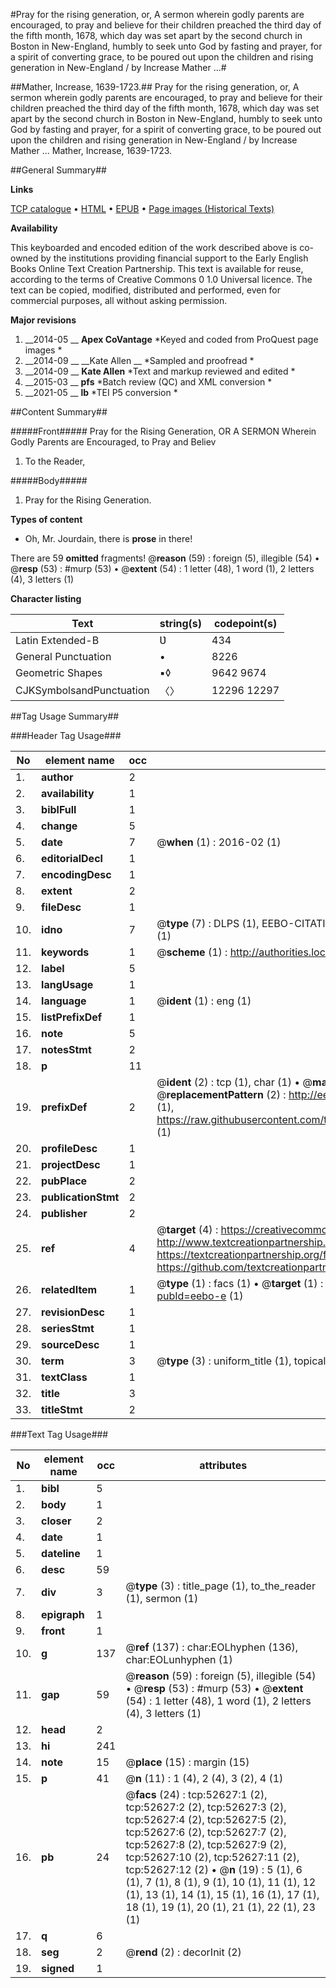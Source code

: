 #Pray for the rising generation, or, A sermon wherein godly parents are encouraged, to pray and believe for their children preached the third day of the fifth month, 1678, which day was set apart by the second church in Boston in New-England, humbly to seek unto God by fasting and prayer, for a spirit of converting grace, to be poured out upon the children and rising generation in New-England / by Increase Mather ...#

##Mather, Increase, 1639-1723.##
Pray for the rising generation, or, A sermon wherein godly parents are encouraged, to pray and believe for their children preached the third day of the fifth month, 1678, which day was set apart by the second church in Boston in New-England, humbly to seek unto God by fasting and prayer, for a spirit of converting grace, to be poured out upon the children and rising generation in New-England / by Increase Mather ...
Mather, Increase, 1639-1723.

##General Summary##

**Links**

[TCP catalogue](http://www.ota.ox.ac.uk/tcp/)  • 
[HTML](http://tei.it.ox.ac.uk/tcp/Texts-HTML/free/A50/A50224.html)  • 
[EPUB](http://tei.it.ox.ac.uk/tcp/Texts-EPUB/free/A50/A50224.epub) • 
[Page images (Historical Texts)](https://historicaltexts.jisc.ac.uk/eebo-12025038e)

**Availability**

This keyboarded and encoded edition of the work described above is co-owned by the
    institutions providing financial support to the Early English Books Online Text Creation
    Partnership. This text is available for reuse, according to the terms of  Creative Commons 0 1.0 Universal
    licence. The text can be copied, modified, distributed and performed, even for commercial
    purposes, all without asking permission.

**Major revisions**

1. __2014-05 __ __Apex CoVantage__ *Keyed and coded from ProQuest page images *
1. __2014-09 __ __Kate Allen __ *Sampled and proofread *
1. __2014-09 __ __Kate Allen__ *Text and markup reviewed and edited *
1. __2015-03 __ __pfs__ *Batch review (QC) and XML conversion *
1. __2021-05 __ __lb__ *TEI P5 conversion *

##Content Summary##

#####Front#####
Pray for the Rising Generation, OR A SERMON Wherein Godly Parents are Encouraged, to Pray and Believ
1. To the Reader,

#####Body#####

1. Pray for the Rising Generation.

**Types of content**

  * Oh, Mr. Jourdain, there is **prose** in there!

There are 59 **omitted** fragments! 
 @__reason__ (59) : foreign (5), illegible (54)  •  @__resp__ (53) : #murp (53)  •  @__extent__ (54) : 1 letter (48), 1 word (1), 2 letters (4), 3 letters (1)

**Character listing**


|Text|string(s)|codepoint(s)|
|---|---|---|
|Latin Extended-B|Ʋ|434|
|General Punctuation|•|8226|
|Geometric Shapes|▪◊|9642 9674|
|CJKSymbolsandPunctuation|〈〉|12296 12297|

##Tag Usage Summary##

###Header Tag Usage###

|No|element name|occ|attributes|
|---|---|---|---|
|1.|__author__|2||
|2.|__availability__|1||
|3.|__biblFull__|1||
|4.|__change__|5||
|5.|__date__|7| @__when__ (1) : 2016-02 (1)|
|6.|__editorialDecl__|1||
|7.|__encodingDesc__|1||
|8.|__extent__|2||
|9.|__fileDesc__|1||
|10.|__idno__|7| @__type__ (7) : DLPS (1), EEBO-CITATION (1), VID (1), EEBO-PROQUEST (1), STC (2), OCLC (1)|
|11.|__keywords__|1| @__scheme__ (1) : http://authorities.loc.gov/ (1)|
|12.|__label__|5||
|13.|__langUsage__|1||
|14.|__language__|1| @__ident__ (1) : eng (1)|
|15.|__listPrefixDef__|1||
|16.|__note__|5||
|17.|__notesStmt__|2||
|18.|__p__|11||
|19.|__prefixDef__|2| @__ident__ (2) : tcp (1), char (1)  •  @__matchPattern__ (2) : ([0-9\-]+):([0-9IVX]+) (1), (.+) (1)  •  @__replacementPattern__ (2) : http://eebo.chadwyck.com/downloadtiff?vid=$1&page=$2 (1), https://raw.githubusercontent.com/textcreationpartnership/Texts/master/tcpchars.xml#$1 (1)|
|20.|__profileDesc__|1||
|21.|__projectDesc__|1||
|22.|__pubPlace__|2||
|23.|__publicationStmt__|2||
|24.|__publisher__|2||
|25.|__ref__|4| @__target__ (4) : https://creativecommons.org/publicdomain/zero/1.0/ (1), http://www.textcreationpartnership.org/docs/. (1), https://textcreationpartnership.org/faq/#faq05 (1), https://github.com/textcreationpartnership (1)|
|26.|__relatedItem__|1| @__type__ (1) : facs (1)  •  @__target__ (1) : https://data.historicaltexts.jisc.ac.uk/view?pubId=eebo-e (1)|
|27.|__revisionDesc__|1||
|28.|__seriesStmt__|1||
|29.|__sourceDesc__|1||
|30.|__term__|3| @__type__ (3) : uniform_title (1), topical_term (2)|
|31.|__textClass__|1||
|32.|__title__|3||
|33.|__titleStmt__|2||


###Text Tag Usage###

|No|element name|occ|attributes|
|---|---|---|---|
|1.|__bibl__|5||
|2.|__body__|1||
|3.|__closer__|2||
|4.|__date__|1||
|5.|__dateline__|1||
|6.|__desc__|59||
|7.|__div__|3| @__type__ (3) : title_page (1), to_the_reader (1), sermon (1)|
|8.|__epigraph__|1||
|9.|__front__|1||
|10.|__g__|137| @__ref__ (137) : char:EOLhyphen (136), char:EOLunhyphen (1)|
|11.|__gap__|59| @__reason__ (59) : foreign (5), illegible (54)  •  @__resp__ (53) : #murp (53)  •  @__extent__ (54) : 1 letter (48), 1 word (1), 2 letters (4), 3 letters (1)|
|12.|__head__|2||
|13.|__hi__|241||
|14.|__note__|15| @__place__ (15) : margin (15)|
|15.|__p__|41| @__n__ (11) : 1 (4), 2 (4), 3 (2), 4 (1)|
|16.|__pb__|24| @__facs__ (24) : tcp:52627:1 (2), tcp:52627:2 (2), tcp:52627:3 (2), tcp:52627:4 (2), tcp:52627:5 (2), tcp:52627:6 (2), tcp:52627:7 (2), tcp:52627:8 (2), tcp:52627:9 (2), tcp:52627:10 (2), tcp:52627:11 (2), tcp:52627:12 (2)  •  @__n__ (19) : 5 (1), 6 (1), 7 (1), 8 (1), 9 (1), 10 (1), 11 (1), 12 (1), 13 (1), 14 (1), 15 (1), 16 (1), 17 (1), 18 (1), 19 (1), 20 (1), 21 (1), 22 (1), 23 (1)|
|17.|__q__|6||
|18.|__seg__|2| @__rend__ (2) : decorInit (2)|
|19.|__signed__|1||
